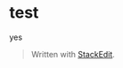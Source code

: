 
# test
yes

> Written with [StackEdit](https://stackedit.io/).
<!--stackedit_data:
eyJoaXN0b3J5IjpbLTExNjAwMzMwOTBdfQ==
-->